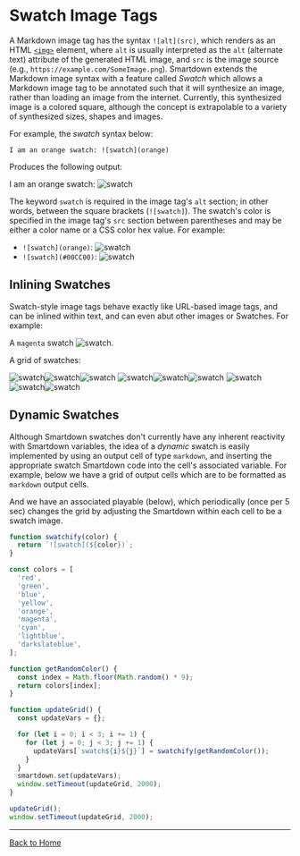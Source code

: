 # Swatch Image Tags

A Markdown image tag has the syntax `![alt](src)`, which renders as an HTML [`<img>`](https://developer.mozilla.org/en-US/docs/Web/HTML/Element/img) element, where `alt` is usually interpreted as the `alt` (alternate text) attribute of the generated HTML image, and `src` is the image source (e.g., `https://example.com/SomeImage.png`). Smartdown extends the Markdown image syntax with a feature called *Swatch* which allows a Markdown image tag to be annotated such that it will synthesize an image, rather than loading an image from the internet. Currently, this synthesized image is a colored square, although the concept is extrapolable to a variety of synthesized sizes, shapes and images.

For example, the *swatch* syntax below:

```
I am an orange swatch: ![swatch](orange)
```

Produces the following output:

I am an orange swatch: ![swatch](orange)

The keyword `swatch` is required in the image tag's `alt` section; in other words, between the square brackets (`![swatch]`). The swatch's color is specified in the image tag's `src` section between parentheses and may be either a color name or a CSS color hex value. For example:

- `![swatch](orange)`: ![swatch](orange)
- `![swatch](#00CC00)`: ![swatch](#00CC00)


## Inlining Swatches

Swatch-style image tags behave exactly like URL-based image tags, and can be inlined within text, and can even abut other images or Swatches. For example:

A `magenta` swatch ![swatch](magenta).

A grid of swatches:

![swatch](purple)![swatch](green)![swatch](cyan)
![swatch](turquoise)![swatch](yellow)![swatch](red)
![swatch](gray)![swatch](black)![swatch](aliceblue)


## Dynamic Swatches

Although Smartdown swatches don't currently have any inherent reactivity with Smartdown variables, the idea of a *dynamic* swatch is easily implemented by using an output cell of type `markdown`, and inserting the appropriate swatch Smartdown code into the cell's associated variable. For example, below we have a grid of output cells which are to be formatted as `markdown` output cells.

[](:!swatch00|markdown)[](:!swatch01|markdown)[](:!swatch02|markdown)
[](:!swatch10|markdown)[](:!swatch11|markdown)[](:!swatch12|markdown)
[](:!swatch20|markdown)[](:!swatch21|markdown)[](:!swatch22|markdown)

And we have an associated playable (below), which periodically (once per 5 sec) changes the grid by adjusting the Smartdown within each cell to be a swatch image.

```javascript /playable/autoplay
function swatchify(color) {
  return `![swatch](${color})`;
}

const colors = [
  'red',
  'green',
  'blue',
  'yellow',
  'orange',
  'magenta',
  'cyan',
  'lightblue',
  'darkslateblue',
];

function getRandomColor() {
  const index = Math.floor(Math.random() * 9);
  return colors[index];
}

function updateGrid() {
  const updateVars = {};

  for (let i = 0; i < 3; i += 1) {
    for (let j = 0; j < 3; j += 1) {
      updateVars[`swatch${i}${j}`] = swatchify(getRandomColor());
    }
  }
  smartdown.set(updateVars);
  window.setTimeout(updateGrid, 2000);
}

updateGrid();
window.setTimeout(updateGrid, 2000);

```


---

[Back to Home](:@Home)


